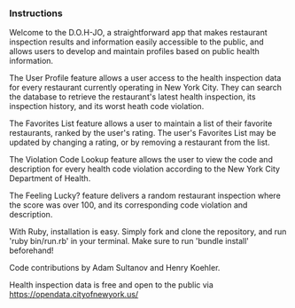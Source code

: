 
### Instructions

Welcome to the D.O.H-JO, a straightforward app that makes restaurant inspection results and information easily accessible to the public, and allows users to develop and maintain profiles based on public health information.

The User Profile feature allows a user access to the health inspection data for every restaurant currently operating in New York City. They can search the database to retrieve the restaurant's latest health inspection, its inspection history, and its worst heath code violation.

The Favorites List feature allows a user to maintain a list of their favorite restaurants, ranked by the user's rating. The user's Favorites List may be updated by changing a rating, or by removing a restaurant from the list.

The Violation Code Lookup feature allows the user to view the code and description for every health code violation according to the New York City Department of Health.

The Feeling Lucky? feature delivers a random restaurant inspection
where the score was over 100, and its corresponding code violation
and description.

With Ruby, installation is easy. Simply fork and clone the repository, and run 'ruby bin/run.rb' in your terminal. Make sure to run 'bundle install' beforehand!


Code contributions by Adam Sultanov and Henry Koehler.

Health inspection data is free and open to the public via
https://opendata.cityofnewyork.us/
